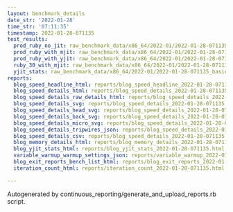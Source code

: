 ```yaml
---
layout: benchmark_details
date_str: '2022-01-28'
time_str: '07:11:35'
timestamp: 2022-01-28-071135
test_results:
  prod_ruby_no_jit: raw_benchmark_data/x86_64/2022-01/2022-01-28-071135_basic_benchmark_prod_ruby_no_jit.json
  prod_ruby_with_mjit: raw_benchmark_data/x86_64/2022-01/2022-01-28-071135_basic_benchmark_prod_ruby_with_mjit.json
  prod_ruby_with_yjit: raw_benchmark_data/x86_64/2022-01/2022-01-28-071135_basic_benchmark_prod_ruby_with_yjit.json
  ruby_30_with_mjit: raw_benchmark_data/x86_64/2022-01/2022-01-28-071135_basic_benchmark_ruby_30_with_mjit.json
  yjit_stats: raw_benchmark_data/x86_64/2022-01/2022-01-28-071135_basic_benchmark_yjit_stats.json
reports:
  blog_speed_headline_html: reports/blog_speed_headline_2022-01-28-071135.html
  blog_speed_details_html: reports/blog_speed_details_2022-01-28-071135.html
  blog_speed_details_raw_details_html: reports/blog_speed_details_2022-01-28-071135.raw_details.html
  blog_speed_details_svg: reports/blog_speed_details_2022-01-28-071135.svg
  blog_speed_details_head_svg: reports/blog_speed_details_2022-01-28-071135.head.svg
  blog_speed_details_back_svg: reports/blog_speed_details_2022-01-28-071135.back.svg
  blog_speed_details_micro_svg: reports/blog_speed_details_2022-01-28-071135.micro.svg
  blog_speed_details_tripwires_json: reports/blog_speed_details_2022-01-28-071135.tripwires.json
  blog_speed_details_csv: reports/blog_speed_details_2022-01-28-071135.csv
  blog_memory_details_html: reports/blog_memory_details_2022-01-28-071135.html
  blog_yjit_stats_html: reports/blog_yjit_stats_2022-01-28-071135.html
  variable_warmup_warmup_settings_json: reports/variable_warmup_2022-01-28-071135.warmup_settings.json
  blog_exit_reports_bench_list_html: reports/blog_exit_reports_2022-01-28-071135.bench_list.html
  iteration_count_html: reports/iteration_count_2022-01-28-071135.html

---
```

Autogenerated by continuous_reporting/generate_and_upload_reports.rb script.
